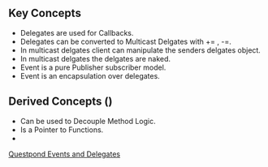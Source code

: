 ## Key Concepts
- Delegates are used for Callbacks.
- Delegates can be converted to Multicast Delgates with += , -=.
- In multicast delgates client can manipulate the senders delgates object.
- In multicast delgates the delgates are naked.
- Event is a pure Publisher subscriber model.
- Event is an encapsulation over delegates.

## Derived Concepts ()
- Can be used to Decouple Method Logic.
- Is a Pointer to Functions.
-  














[Questpond Events and Delegates](https://www.youtube.com/watch?v=7j3GXOHd_K8)

